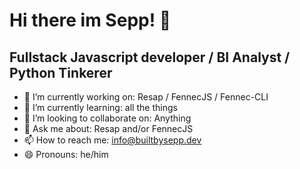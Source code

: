 # Hi there im Sepp! 👋

## Fullstack Javascript developer / BI Analyst / Python Tinkerer



- 🔭 I’m currently working on: Resap / FennecJS / Fennec-CLI
- 🌱 I’m currently learning: all the things
- 👯 I’m looking to collaborate on: Anything
- 💬 Ask me about: Resap and/or FennecJS
- 📫 How to reach me: info@builtbysepp.dev
- 😄 Pronouns: he/him
